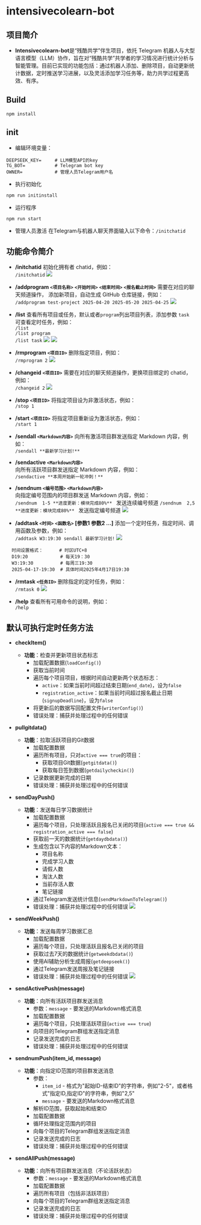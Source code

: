 # intensivecolearn-bot

## 项目简介
* **Intensivecolearn-bot**是“残酷共学”伴生项目，依托 Telegram 机器人与大型语言模型（LLM）协作，旨在对“残酷共学”共学者的学习情况进行统计分析与智能管理。目前已实现的功能包括：通过机器人添加、删除项目，自动更新统计数据，定时推送学习进展，以及灵活添加学习任务等，助力共学过程更高效、有序。

## Build
```
npm install
```

## init
* 编辑环境变量：
```
DEEPSEEK_KEY=     # LLM模型API的key              
TG_BOT=           # Telegram bot key   
OWNER=            # 管理人员Telegram用户名

```
* 执行初始化
```
npm run initinstall
```
* 运行程序
```
npm run start
```
* 管理人员激活
在Telegram与机器人聊天界面输入以下命令：`/initchatid`

## 功能命令简介
* **/initchatid**
  初始化拥有者 chatid，例如：  
  `/initchatid`
![](./png/initchatid.png)


* **/addprogram `<项目名称>` `<开始时间>` `<结束时间>` `<报名截止时间>`**
 需要在对应的聊天频道操作， 添加新项目，自动生成 GitHub 仓库链接，例如：  
  `/addprogram test-project 2025-04-20 2025-05-20 2025-04-25`
  ![](./png/add.PNG)

* **/list**
  查看所有项目或任务，默认或者`program`列出项目列表，添加参数 `task` 可查看定时任务，例如：  
  `/list`  
  `/list program`  
  `/list task`
   ![](./png/list.PNG) 
   ![](./png/list1.PNG) 

* **/rmprogram `<项目ID>`**
  删除指定项目，例如：  
  `/rmprogram 2`
  ![](./png/rm.PNG) 

* **/changeid `<项目ID>`**
  需要在对应的聊天频道操作，更换项目绑定的 chatid，例如：  
  `/changeid 2`
  ![](./png/changeid.PNG) 

* **/stop `<项目ID>`**
  将指定项目设为非激活状态，例如：  
  `/stop 1`

* **/start `<项目ID>`**
  将指定项目重新设为激活状态，例如：  
  `/start 1`

* **/sendall `<Markdown内容>`**
  向所有激活项目群发送指定 Markdown 内容，例如：  
  `/sendall **最新学习计划!**`

* **/sendactive `<Markdown内容>`**  
  向所有活跃项目群发送指定 Markdown 内容，例如：  
  `/sendactive **本周开始新一轮冲刺！**`

* **/sendnum `<编号范围>` `<Markdown内容>`**  
  向指定编号范围内的项目群发送 Markdown 内容，例如：  
  `/sendnum  1-5 **进度更新：模块完成80%** `  发送连续编号频道
  `/sendnum  2,5  **进度更新：模块完成80%** ` 发送指定编号频道
![](./png/sendmessage.PNG)
* **/addtask `<时间>` `<函数名>` [参数1 参数2 ...]**
  添加一个定时任务，指定时间、调用函数及参数，例如：  
  `/addtask W3:19:30 sendall 最新学习计划!`
![](./png/adds.PNG)
```
  时间设置格式：      # 时区UTC+8
  D19:20            # 每天19：30
  W3:19:30          # 每周三19:30
  2025-04-17-19:30  # 具体时间2025年4月17日19:30
```

* **/rmtask `<任务ID>`**
  删除指定的定时任务，例如：  
  `/rmtask 0`
  ![](./png/rms.PNG)

* **/help**
  查看所有可用命令的说明，例如：  
  `/help`


## 默认可执行定时任务方法
* **checkItem()**
  * **功能**：检查并更新项目状态标志
    * 加载配置数据(`loadConfig()`)
    * 获取当前时间
    * 遍历每个项目项目，根据时间自动更新两个状态标志：
      * `active`：如果当前时间超过结束日期(`end_date`)，设为`false`
      * `registration_active`：如果当前时间超过报名截止日期(`signupDeadline`)，设为`false`
    * 将更新后的数据写回配置文件(`writerConfig()`)
    * 错误处理：捕获并处理过程中的任何错误

* **pullgitdata()**
  * **功能**：拉取活跃项目的Git数据
    * 加载配置数据
    * 遍历所有项目，只对`active === true`的项目：
      * 获取项目Git数据(`getgitdata()`)
      * 获取每日签到数据(`getdailycheckin()`)
    * 记录数据更新完成的日期
    * 错误处理：捕获并处理过程中的任何错误

* **sendDayPush()**
  * **功能**：发送每日学习数据统计
    * 加载配置数据
    * 遍历每个项目，只处理活跃且报名已关闭的项目(`active === true && registration_active === false`)
    * 获取前一天的数据统计(`getdaydbdata()`)
    * 生成包含以下内容的Markdown文本：
      * 项目名称
      * 完成学习人数
      * 请假人数
      * 淘汰人数
      * 当前存活人数
      * 笔记链接
    * 通过Telegram发送统计信息(`sendMarkdownToTelegram()`)
    * 错误处理：捕获并处理过程中的任何错误
 ![](./png/senddaypush.PNG)
* **sendWeekPush()**
  * **功能**：发送每周学习数据汇总
    * 加载配置数据
    * 遍历每个项目，只处理活跃且报名已关闭的项目
    * 获取过去7天的数据统计(`getweekdbdata()`)
    * 使用AI辅助分析生成周报(`getdeepseek()`)
    * 通过Telegram发送周报及笔记链接
    * 错误处理：捕获并处理过程中的任何错误
 ![](./png/sendweekpush.PNG)
* **sendActivePush(message)**
  * **功能**：向所有活跃项目群发送消息
    * 参数：`message` - 要发送的Markdown格式消息
    * 加载配置数据
    * 遍历每个项目，只处理活跃项目(`active === true`)
    * 向项目的Telegram群组发送指定消息
    * 记录发送完成的日志
    * 错误处理：捕获并处理过程中的任何错误

* **sendnumPush(item_id, message)**
  * **功能**：向指定ID范围的项目群发送消息
    * 参数：
      * `item_id` - 格式为"起始ID-结束ID"的字符串，例如"2-5"，或者格式"指定ID,指定ID"的字符串，例如"2,5"
      * `message` - 要发送的Markdown格式消息
    * 解析ID范围，获取起始和结束ID
    * 加载配置数据
    * 循环处理指定范围内的项目
    * 向每个项目的Telegram群组发送指定消息
    * 记录发送完成的日志
    * 错误处理：捕获并处理过程中的任何错误

* **sendAllPush(message)**
  * **功能**：向所有项目群发送消息（不论活跃状态）
    * 参数：`message` - 要发送的Markdown格式消息
    * 加载配置数据
    * 遍历所有项目（包括非活跃项目）
    * 向每个项目的Telegram群组发送指定消息
    * 记录发送完成的日志
    * 错误处理：捕获并处理过程中的任何错误



